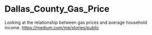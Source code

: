 # Dallas_County_Gas_Price
Looking at the relationship between gas prices and average household income. 
https://medium.com/me/stories/public
